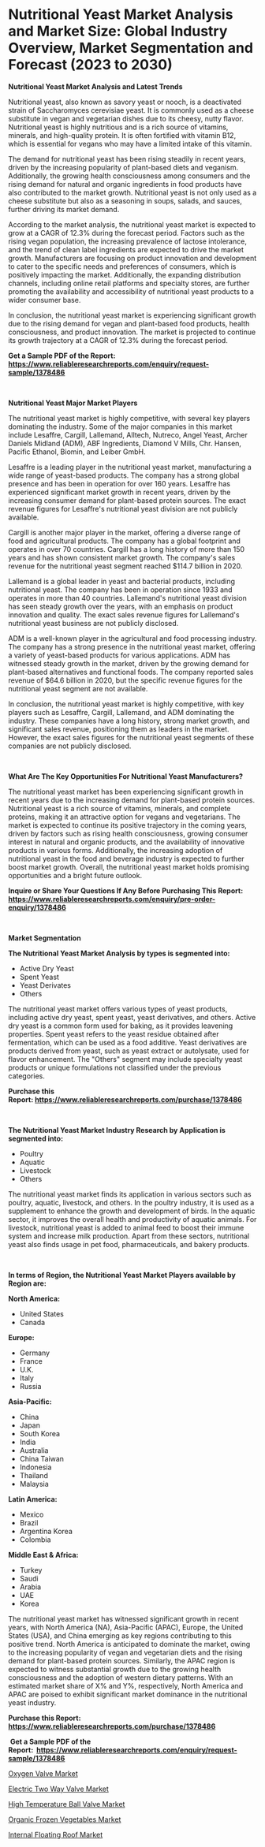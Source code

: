 <p><h1>Nutritional Yeast Market Analysis and Market Size: Global Industry Overview, Market Segmentation and Forecast (2023 to 2030)</h1></p><p><strong>Nutritional Yeast Market Analysis and Latest Trends</strong></p>
<p><p>Nutritional yeast, also known as savory yeast or nooch, is a deactivated strain of Saccharomyces cerevisiae yeast. It is commonly used as a cheese substitute in vegan and vegetarian dishes due to its cheesy, nutty flavor. Nutritional yeast is highly nutritious and is a rich source of vitamins, minerals, and high-quality protein. It is often fortified with vitamin B12, which is essential for vegans who may have a limited intake of this vitamin.</p><p>The demand for nutritional yeast has been rising steadily in recent years, driven by the increasing popularity of plant-based diets and veganism. Additionally, the growing health consciousness among consumers and the rising demand for natural and organic ingredients in food products have also contributed to the market growth. Nutritional yeast is not only used as a cheese substitute but also as a seasoning in soups, salads, and sauces, further driving its market demand.</p><p>According to the market analysis, the nutritional yeast market is expected to grow at a CAGR of 12.3% during the forecast period. Factors such as the rising vegan population, the increasing prevalence of lactose intolerance, and the trend of clean label ingredients are expected to drive the market growth. Manufacturers are focusing on product innovation and development to cater to the specific needs and preferences of consumers, which is positively impacting the market. Additionally, the expanding distribution channels, including online retail platforms and specialty stores, are further promoting the availability and accessibility of nutritional yeast products to a wider consumer base.</p><p>In conclusion, the nutritional yeast market is experiencing significant growth due to the rising demand for vegan and plant-based food products, health consciousness, and product innovation. The market is projected to continue its growth trajectory at a CAGR of 12.3% during the forecast period.</p></p>
<p><strong>Get a Sample PDF of the Report:&nbsp; <a href="https://www.reliableresearchreports.com/enquiry/request-sample/1378486">https://www.reliableresearchreports.com/enquiry/request-sample/1378486</a></strong></p>
<p>&nbsp;</p>
<p><strong>Nutritional Yeast Major Market Players</strong></p>
<p><p>The nutritional yeast market is highly competitive, with several key players dominating the industry. Some of the major companies in this market include Lesaffre, Cargill, Lallemand, Alltech, Nutreco, Angel Yeast, Archer Daniels Midland (ADM), ABF Ingredients, Diamond V Mills, Chr. Hansen, Pacific Ethanol, Biomin, and Leiber GmbH.</p><p>Lesaffre is a leading player in the nutritional yeast market, manufacturing a wide range of yeast-based products. The company has a strong global presence and has been in operation for over 160 years. Lesaffre has experienced significant market growth in recent years, driven by the increasing consumer demand for plant-based protein sources. The exact revenue figures for Lesaffre's nutritional yeast division are not publicly available.</p><p>Cargill is another major player in the market, offering a diverse range of food and agricultural products. The company has a global footprint and operates in over 70 countries. Cargill has a long history of more than 150 years and has shown consistent market growth. The company's sales revenue for the nutritional yeast segment reached $114.7 billion in 2020.</p><p>Lallemand is a global leader in yeast and bacterial products, including nutritional yeast. The company has been in operation since 1933 and operates in more than 40 countries. Lallemand's nutritional yeast division has seen steady growth over the years, with an emphasis on product innovation and quality. The exact sales revenue figures for Lallemand's nutritional yeast business are not publicly disclosed.</p><p>ADM is a well-known player in the agricultural and food processing industry. The company has a strong presence in the nutritional yeast market, offering a variety of yeast-based products for various applications. ADM has witnessed steady growth in the market, driven by the growing demand for plant-based alternatives and functional foods. The company reported sales revenue of $64.6 billion in 2020, but the specific revenue figures for the nutritional yeast segment are not available.</p><p>In conclusion, the nutritional yeast market is highly competitive, with key players such as Lesaffre, Cargill, Lallemand, and ADM dominating the industry. These companies have a long history, strong market growth, and significant sales revenue, positioning them as leaders in the market. However, the exact sales figures for the nutritional yeast segments of these companies are not publicly disclosed.</p></p>
<p>&nbsp;</p>
<p><strong>What Are The Key Opportunities For Nutritional Yeast Manufacturers?</strong></p>
<p><p>The nutritional yeast market has been experiencing significant growth in recent years due to the increasing demand for plant-based protein sources. Nutritional yeast is a rich source of vitamins, minerals, and complete proteins, making it an attractive option for vegans and vegetarians. The market is expected to continue its positive trajectory in the coming years, driven by factors such as rising health consciousness, growing consumer interest in natural and organic products, and the availability of innovative products in various forms. Additionally, the increasing adoption of nutritional yeast in the food and beverage industry is expected to further boost market growth. Overall, the nutritional yeast market holds promising opportunities and a bright future outlook.</p></p>
<p><strong>Inquire or Share Your Questions If Any Before Purchasing This Report: <a href="https://www.reliableresearchreports.com/enquiry/pre-order-enquiry/1378486">https://www.reliableresearchreports.com/enquiry/pre-order-enquiry/1378486</a></strong></p>
<p>&nbsp;</p>
<p><strong>Market Segmentation</strong></p>
<p><strong>The Nutritional Yeast Market Analysis by types is segmented into:</strong></p>
<p><ul><li>Active Dry Yeast</li><li>Spent Yeast</li><li>Yeast Derivates</li><li>Others</li></ul></p>
<p><p>The nutritional yeast market offers various types of yeast products, including active dry yeast, spent yeast, yeast derivatives, and others. Active dry yeast is a common form used for baking, as it provides leavening properties. Spent yeast refers to the yeast residue obtained after fermentation, which can be used as a food additive. Yeast derivatives are products derived from yeast, such as yeast extract or autolysate, used for flavor enhancement. The "Others" segment may include specialty yeast products or unique formulations not classified under the previous categories.</p></p>
<p><strong>Purchase this Report:&nbsp;<a href="https://www.reliableresearchreports.com/purchase/1378486">https://www.reliableresearchreports.com/purchase/1378486</a></strong></p>
<p>&nbsp;</p>
<p><strong>The Nutritional Yeast Market Industry Research by Application is segmented into:</strong></p>
<p><ul><li>Poultry</li><li>Aquatic</li><li>Livestock</li><li>Others</li></ul></p>
<p><p>The nutritional yeast market finds its application in various sectors such as poultry, aquatic, livestock, and others. In the poultry industry, it is used as a supplement to enhance the growth and development of birds. In the aquatic sector, it improves the overall health and productivity of aquatic animals. For livestock, nutritional yeast is added to animal feed to boost their immune system and increase milk production. Apart from these sectors, nutritional yeast also finds usage in pet food, pharmaceuticals, and bakery products.</p></p>
<p>&nbsp;</p>
<p><strong>In terms of Region, the Nutritional Yeast Market Players available by Region are:</strong></p>
<p>
    <p> <strong> North America: </strong>
        <ul>
            <li>United States</li>
            <li>Canada</li>
        </ul>
        </p> 
    <p> <strong> Europe: </strong>
        <ul>
            <li>Germany</li>
            <li>France</li>
            <li>U.K.</li>
            <li>Italy</li>
            <li>Russia</li>
        </ul>
        </p> 
    <p> <strong> Asia-Pacific: </strong>
        <ul>
            <li>China</li>
            <li>Japan</li>
            <li>South Korea</li>
            <li>India</li>
            <li>Australia</li>
            <li>China Taiwan</li>
            <li>Indonesia</li>
            <li>Thailand</li>
            <li>Malaysia</li>
        </ul>
        </p> 
    <p> <strong> Latin America: </strong>
        <ul>
            <li>Mexico</li>
            <li>Brazil</li>
            <li>Argentina Korea</li>
            <li>Colombia</li>
        </ul>
        </p> 
    <p> <strong> Middle East & Africa: </strong>
        <ul>
            <li>Turkey</li>
            <li>Saudi</li>
            <li>Arabia</li>
            <li>UAE</li>
            <li>Korea</li>
        </ul>
    </p>
    </p>
<p><p>The nutritional yeast market has witnessed significant growth in recent years, with North America (NA), Asia-Pacific (APAC), Europe, the United States (USA), and China emerging as key regions contributing to this positive trend. North America is anticipated to dominate the market, owing to the increasing popularity of vegan and vegetarian diets and the rising demand for plant-based protein sources. Similarly, the APAC region is expected to witness substantial growth due to the growing health consciousness and the adoption of western dietary patterns. With an estimated market share of X% and Y%, respectively, North America and APAC are poised to exhibit significant market dominance in the nutritional yeast industry.</p></p>
<p><strong>Purchase this Report: <a href="https://www.reliableresearchreports.com/purchase/1378486">https://www.reliableresearchreports.com/purchase/1378486</a></strong></p>
<p>&nbsp;<strong>Get a Sample PDF of the Report:&nbsp;&nbsp;<a href="https://www.reliableresearchreports.com/enquiry/request-sample/1378486">https://www.reliableresearchreports.com/enquiry/request-sample/1378486</a></strong></p>
<p><strong></strong></p>
<p><p><a href="https://medium.com/@charvi.reportprime/oxygen-valve-market-comprehensive-assessment-by-type-application-and-geography-6a8919e41510">Oxygen Valve Market</a></p><p><a href="https://medium.com/@krishna_35021/electric-two-way-valve-market-insight-market-trends-growth-forecasted-from-2023-to-2030-6a8f433da01e">Electric Two Way Valve Market</a></p><p><a href="https://medium.com/@vrahul.reportprime/high-temperature-ball-valve-market-insights-into-market-cagr-market-trends-and-growth-strategies-3d7763ba9f3a">High Temperature Ball Valve Market</a></p><p><a href="https://medium.com/@dellkoepp/organic-frozen-vegetables-market-share-evolution-and-market-growth-trends-2023-2030-6dd9737a7f1e">Organic Frozen Vegetables Market</a></p><p><a href="https://medium.com/@rahul.reportprime/internal-floating-roof-nbsp-market-focuses-on-market-share-size-and-projected-forecast-till-2030-41b979eb236f">Internal Floating Roof Market</a></p></p>